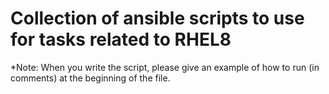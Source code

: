 # Collection of ansible scripts to use for tasks related to RHEL8
*Note: When you write the script, please give an example of how to run (in comments) at the beginning of the file.